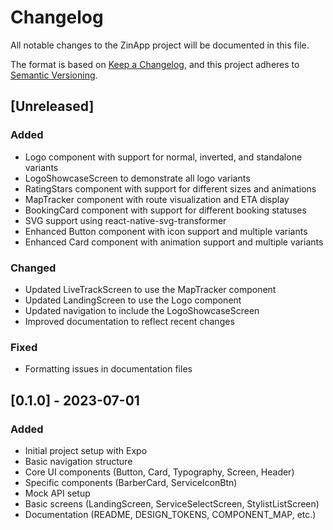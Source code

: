 # Changelog

All notable changes to the ZinApp project will be documented in this file.

The format is based on [Keep a Changelog](https://keepachangelog.com/en/1.0.0/),
and this project adheres to [Semantic Versioning](https://semver.org/spec/v2.0.0.html).

## [Unreleased]

### Added
- Logo component with support for normal, inverted, and standalone variants
- LogoShowcaseScreen to demonstrate all logo variants
- RatingStars component with support for different sizes and animations
- MapTracker component with route visualization and ETA display
- BookingCard component with support for different booking statuses
- SVG support using react-native-svg-transformer
- Enhanced Button component with icon support and multiple variants
- Enhanced Card component with animation support and multiple variants

### Changed
- Updated LiveTrackScreen to use the MapTracker component
- Updated LandingScreen to use the Logo component
- Updated navigation to include the LogoShowcaseScreen
- Improved documentation to reflect recent changes

### Fixed
- Formatting issues in documentation files

## [0.1.0] - 2023-07-01

### Added
- Initial project setup with Expo
- Basic navigation structure
- Core UI components (Button, Card, Typography, Screen, Header)
- Specific components (BarberCard, ServiceIconBtn)
- Mock API setup
- Basic screens (LandingScreen, ServiceSelectScreen, StylistListScreen)
- Documentation (README, DESIGN_TOKENS, COMPONENT_MAP, etc.)
